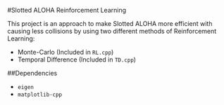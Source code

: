 #Slotted ALOHA Reinforcement Learning


This project is an approach to make Slotted ALOHA more efficient with causing less collisions
by using two different methods of Reinforcement Learning:

 - Monte-Carlo (Included in `RL.cpp`)
 - Temporal Difference (Included in `TD.cpp`)
 
##Dependencies
 - `eigen`
 - `matplotlib-cpp`